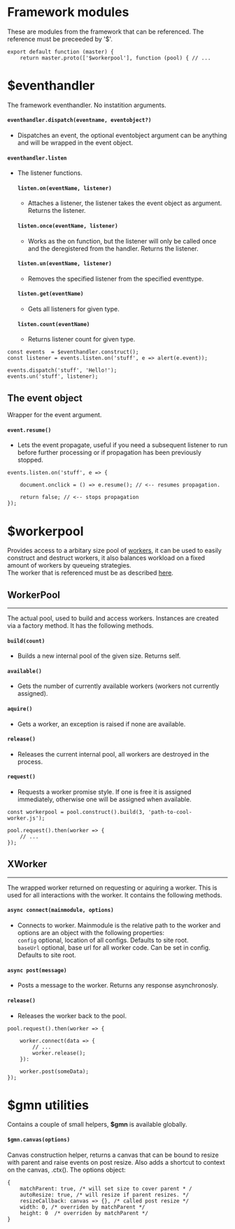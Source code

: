 # Framework modules

These are modules from the framework that can be referenced. The reference must be preceeded by '$'.
```
export default function (master) {
    return master.proto(['$workerpool'], function (pool) { // ...
```

# $eventhandler

The framework eventhandler. No instatition arguments.

#### ```eventhandler.dispatch(eventname, eventobject?)```

- Dispatches an event, the optional eventobject argument can be anything and will be wrapped in the event object.

#### ```eventhandler.listen```

- The listener functions.

    #### ```listen.on(eventName, listener)```

    - Attaches a listener, the listener takes the event object as argument. Returns the listener.

    #### ```listen.once(eventName, listener)```

    - Works as the on function, but the listener will only be called once and the deregistered from the handler. Returns the listener.

    #### ```listen.un(eventName, listener)```

    - Removes the specified listener from the specified eventtype.

    #### ```listen.get(eventName)```

    - Gets all listeners for given type.

    #### ```listen.count(eventName)```

    - Returns listener count for given type.

```
const events  = $eventhandler.construct();
const listener = events.listen.on('stuff', e => alert(e.event));

events.dispatch('stuff', 'Hello!');
events.un('stuff', listener);
```
## The event object

Wrapper for the event argument.

#### ```event.resume()```

- Lets the event propagate, useful if you need a subsequent listener to run before further processing or if propagation has been previously stopped.

```
events.listen.on('stuff', e => {

    document.onclick = () => e.resume(); // <-- resumes propagation.

    return false; // <-- stops propagation
});
```
# $workerpool

Provides access to a arbitary size pool of [workers](https://html.spec.whatwg.org/multipage/workers.html#workers), it can be used to easily construct and destruct workers, it also balances workload on a fixed amount of workers by queueing strategies.  
The worker that is referenced must be as described [here](readme.md).


## WorkerPool
---
The actual pool, used to build and access workers. Instances are created via a factory method. It has the following methods.

#### ```build(count)```

- Builds a new internal pool of the given size. Returns self.

#### ```available()```

- Gets the number of currently available workers (workers not currently assigned).

#### ```aquire()```

- Gets a worker, an exception is raised if none are available.

#### ```release()```

- Releases the current internal pool, all workers are destroyed in the process.

#### ```request()```

- Requests a worker promise style. If one is free it is assigned immediately, otherwise one will be assigned when available.

```
const workerpool = pool.construct().build(3, 'path-to-cool-worker.js');

pool.request().then(worker => {
    // ...
});
```

## XWorker
---
The wrapped worker returned on requesting or aquiring a worker. This is used for all interactions with the worker. It contains the following methods.

#### ```async connect(mainmodule, options)```

- Connects to worker. Mainmodule is the relative path to the worker and options are an object with the following properties:  
```config``` optional, location of all configs. Defaults to site root.  
```baseUrl``` optional, base url for all worker code. Can be set in config. Defaults to site root.  

#### ```async post(message)```

- Posts a message to the worker. Returns any response asynchronosly.

#### ```release()```

- Releases the worker back to the pool.

```
pool.request().then(worker => {

    worker.connect(data => {
        // ...
        worker.release();
    }):

    worker.post(someData);
});
```

# $gmn utilities

Contains a couple of small helpers, **$gmn** is available globally.

#### ```$gmn.canvas(options)```

Canvas construction helper, returns a canvas that can be bound to resize with parent and raise events on post resize. Also adds a shortcut to context on the canvas, .ctx(). The options object:
```
{
    matchParent: true, /* will set size to cover parent * /
    autoResize: true, /* will resize if parent resizes. */
    resizeCallback: canvas => {}, /* called post resize */
    width: 0, /* overriden by matchParent */
    height: 0  /* overriden by matchParent */
}
```